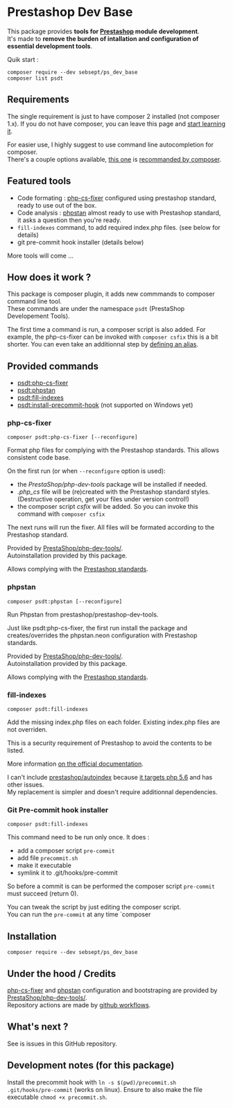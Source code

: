 # Prestashop Dev Base

This package provides **tools for [Prestashop](https://github.com/prestashop/prestashop) module development**.  
It's made to **remove the burden of intallation and configuration of essential development tools**. 

Quik start : 
```shell
composer require --dev sebsept/ps_dev_base
composer list psdt
```

## Requirements 

The single requirement is just to have composer 2 installed (not composer 1.x).
If you do not have composer, you can leave this page and [start learning it](https://getcomposer.org/).

For easier use, I highly suggest to use command line autocompletion for composer.  
There's a couple options available, [this one](https://github.com/bamarni/symfony-console-autocomplete) is [recommanded by composer](https://getcomposer.org/doc/03-cli.md#command-line-completion).

## Featured tools

- Code formating : [php-cs-fixer](https://github.com/FriendsOfPhp/PHP-CS-Fixer) configured using prestashop standard, ready to use out of the box.
- Code analysis : [phpstan](https://phpstan.org/) almost ready to use with Prestashop standard, it asks a question then you're ready. 
- `fill-indexes` command, to add required index.php files. (see below for details)
- git pre-commit hook installer (details below)

More tools will come ...

## How does it work ?

This package is composer plugin, it adds new commmands to composer command line tool.  
These commands are under the namespace `psdt` (PrestaShop Developement Tools).

The first time a command is run, a composer script is also added.
For example, the php-cs-fixer can be invoked with `composer csfix` this is a bit shorter.
You can even take an additionnal step by [defining an alias](https://duckduckgo.com/?q=linux+alias&t=github&ia=web).

## Provided commands

* [psdt:php-cs-fixer](#fill-indexes)
* [psdt:phpstan](#phpstan)
* [psdt:fill-indexes](#fill-indexes)
* [psdt:install-precommit-hook](#git-pre-commit-hook-installer) (not supported on Windows yet)

### php-cs-fixer

`composer psdt:php-cs-fixer [--reconfigure]`

Format php files for complying with the Prestashop standards.
This allows consistent code base.

On the first run (or when `--reconfigure` option is used):
* the _PrestaShop/php-dev-tools_ package will be installed if needed.
* _.php_cs_ file will be (re)created with the Prestashop standard styles. (Destructive operation, get your files under version control!)
* the composer script _csfix_ will be added. So you can invoke this command with `composer csfix`

The next runs will run the fixer. All files will be formated according to the Prestashop standard.

Provided by [PrestaShop/php-dev-tools/](https://github.com/PrestaShop/php-dev-tools/).  
Autoinstallation provided by this package.

Allows complying with the [Prestashop standards](https://devdocs.prestashop.com/1.7/development/coding-standards/).

### phpstan

`composer psdt:phpstan [--reconfigure]`

Run Phpstan from prestashop/prestashop-dev-tools.

Just like psdt:php-cs-fixer, the first run install the package and creates/overrides the phpstan.neon configuration with Prestashop standards.

Provided by [PrestaShop/php-dev-tools/](https://github.com/PrestaShop/php-dev-tools/).  
Autoinstallation provided by this package.

Allows complying with the [Prestashop standards](https://devdocs.prestashop.com/1.7/development/coding-standards/).


### fill-indexes

`composer psdt:fill-indexes`

Add the missing index.php files on each folder.
Existing index.php files are not overriden.

This is a security requirement of Prestashop to avoid the contents to be listed.

More information [on the official documentation](https://devdocs.prestashop.com/1.7/modules/sell/techvalidation-checklist/#a-file-indexphp-exists-in-each-folder).

I can't include [prestashop/autoindex](https://github.com/PrestaShopCorp/autoindex) because [it targets php 5.6](https://github.com/PrestaShopCorp/autoindex/blob/92e10242f94a99163dece280f6bd7b7c2b79c158/composer.json#L23) and has other issues.  
My replacement is simpler and doesn't require additionnal dependencies.

### Git Pre-commit hook installer

`composer psdt:fill-indexes`

This command need to be run only once.
It does :
- add a composer script `pre-commit`
- add file `precommit.sh`
- make it executable
- symlink it to .git/hooks/pre-commit

So before a commit is can be performed the composer script `pre-commit` must succeed (return 0).

You can tweak the script by just editing the composer script.  
You can run the `pre-commit` at any time `composer

## Installation

`composer require --dev sebsept/ps_dev_base`

## Under the hood / Credits

[php-cs-fixer](https://github.com/FriendsOfPhp/PHP-CS-Fixer) and [phpstan](https://phpstan.org/) configuration and bootstraping are provided by [PrestaShop/php-dev-tools/](https://github.com/PrestaShop/php-dev-tools/).  
Repository actions are made by [github workflows](https://docs.github.com/en/free-pro-team@latest/actions).

## What's next ?

See is issues in this GitHub repository.

## Development notes (for this package)

Install the precommit hook with `ln -s $(pwd)/precommit.sh .git/hooks/pre-commit` (works on linux).
Ensure to also make the file executable `chmod +x precommit.sh`.
